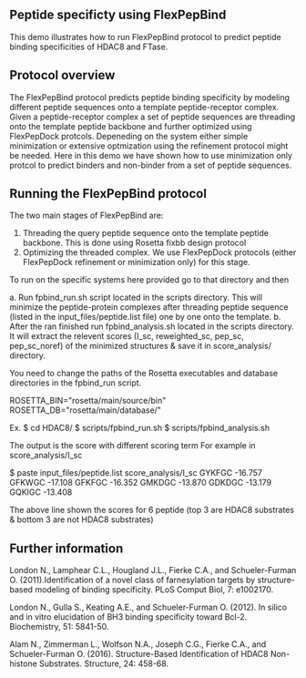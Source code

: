 Peptide specificty using FlexPepBind
------------------------------------
This demo illustrates how to run FlexPepBind protocol to predict peptide binding specificities of HDAC8 and FTase.

Protocol overview
-----------------
The FlexPepBind protocol predicts peptide binding specificity by modeling different peptide sequences onto a template peptide-receptor complex. Given a peptide-receptor complex a set of peptide sequences are threading onto the template peptide backbone and further optimized using FlexPepDock protcols. Depeneding on the system either simple minimization or extensive optmization using the refinement protocol might be needed. Here in this demo we have shown how to use minimization only protcol to predict binders and non-binder from a set of peptide sequences.

Running the FlexPepBind protocol
--------------------------------
The two main stages of FlexPepBind are:
1. Threading the query peptide sequence onto the template peptide backbone. This is done using Rosetta fixbb design protocol
2. Optimizing the threaded complex. We use FlexPepDock protocols (either FlexPepDock refinement or minimization only) for this stage.

To run on the specific systems here provided go to that directory and then

a. Run fpbind_run.sh script located in the scripts directory. This will minimize the peptide-protein complexes after threading peptide sequence (listed in the input_files/peptide.list file) one by one onto the template.
b. After the ran finished run fpbind_analysis.sh located in the scripts directory. It will extract the relevent scores (I_sc, reweighted_sc, pep_sc, pep_sc_noref) of the minimized structures & save it in score_analysis/ directory.

You need to change the paths of the Rosetta executables and database directories in the fpbind_run script.

 ROSETTA_BIN="rosetta/main/source/bin"
 ROSETTA_DB="rosetta/main/database/"

Ex.
$ cd HDAC8/
$ scripts/fpbind_run.sh
$ scripts/fpbind_analysis.sh

The output is the score with different scoring term
For example in score_analysis/I_sc

$ paste input_files/peptide.list score_analysis/I_sc
GYKFGC	-16.757
GFKWGC	-17.108
GFKFGC	-16.352
GMKDGC	-13.870
GDKDGC	-13.179
GQKIGC	-13.408

The above line shown the scores for 6 peptide (top 3 are HDAC8 substrates & bottom 3 are not HDAC8 substrates)


Further information
-------------------
London N., Lamphear C.L., Hougland J.L., Fierke C.A., and Schueler-Furman O. (2011).Identification of a novel class of farnesylation targets by structure-based modeling of binding
specificity. PLoS Comput Biol, 7: e1002170.

London N., Gulla S., Keating A.E., and Schueler-Furman O. (2012). In silico and in vitro elucidation of BH3 binding specificity toward Bcl-2. Biochemistry, 51: 5841-50.

Alam N., Zimmerman L., Wolfson N.A., Joseph C.G., Fierke C.A., and Schueler-Furman O. (2016). Structure-Based Identification of HDAC8 Non-histone Substrates. Structure, 24: 458-68.
